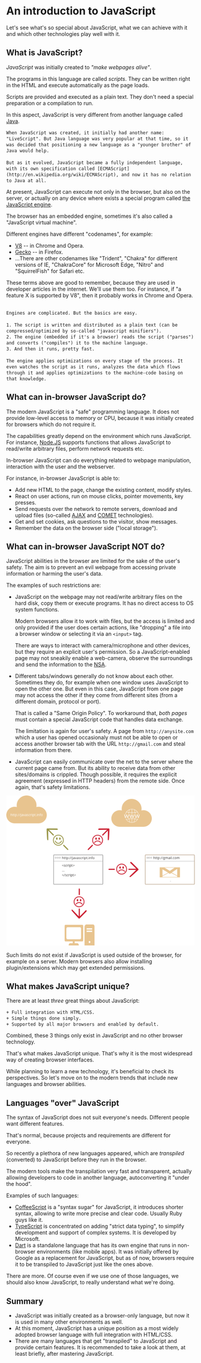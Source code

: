 # An introduction to JavaScript

Let's see what's so special about JavaScript, what we can achieve with it and which other technologies play well with it.

## What is JavaScript?

*JavaScript* was initially created to *"make webpages alive"*.

The programs in this language are called *scripts*. They can be written right in the HTML and execute automatically as the page loads.

Scripts are provided and executed as a plain text. They don't need a special preparation or a compilation to run.

In this aspect, JavaScript is very different from another language called [Java](http://en.wikipedia.org/wiki/Java).

```smart header="Why <u>Java</u>Script?"
When JavaScript was created, it initially had another name: "LiveScript". But Java language was very popular at that time, so it was decided that positioning a new language as a "younger brother" of Java would help.

But as it evolved, JavaScript became a fully independent language, with its own specification called [ECMAScript](http://en.wikipedia.org/wiki/ECMAScript), and now it has no relation to Java at all.
```

At present, JavaScript can execute not only in the browser, but also on the server, or actually on any device where exists a special program called [the JavaScript engine](https://en.wikipedia.org/wiki/JavaScript_engine).

The browser has an embedded engine, sometimes it's also called a "JavaScript virtual machine".

Different engines have different "codenames", for example:

- [V8](https://en.wikipedia.org/wiki/V8_(JavaScript_engine)) -- in Chrome and Opera.
- [Gecko](https://en.wikipedia.org/wiki/Gecko_(software)) -- in Firefox.
- ...There are other codenames like "Trident", "Chakra" for different versions of IE, "ChakraCore" for Microsoft Edge, "Nitro" and "SquirrelFish" for Safari etc.

These terms above are good to remember, because they are used in developer articles in the internet. We'll use them too. For instance, if "a feature X is supported by V8", then it probably works in Chrome and Opera.

```smart header="How the engines work?"

Engines are complicated. But the basics are easy.

1. The script is written and distributed as a plain text (can be compressed/optimized by so-called "javascript minifiers").
2. The engine (embedded if it's a browser) reads the script ("parses") and converts ("compiles") it to the machine language.
3. And then it runs, pretty fast.

The engine applies optimizations on every stage of the process. It even watches the script as it runs, analyzes the data which flows through it and applies optimizations to the machine-code basing on that knowledge.
```

## What can in-browser JavaScript do?

The modern JavaScript is a "safe" programming language. It does not provide low-level access to memory or CPU, because it was initially created for browsers which do not require it.

The capabilities greatly depend on the environment which runs JavaScript. For instance, [Node.JS](https://wikipedia.org/wiki/Node.js) supports functions that allows JavaScript to read/write arbitrary files, perform network requests etc.

In-browser JavaScript can do everything related to webpage manipulation, interaction with the user and the webserver.

For instance, in-browser JavaScript is able to:

- Add new HTML to the page, change the existing content, modify styles.
- React on user actions, run on mouse clicks, pointer movements, key presses.
- Send requests over the network to remote servers, download and upload files (so-called [AJAX](https://en.wikipedia.org/wiki/Ajax_(programming)) and [COMET](https://en.wikipedia.org/wiki/Comet_(programming)) technologies).
- Get and set cookies, ask questions to the visitor, show messages.
- Remember the data on the browser side ("local storage").

## What can in-browser JavaScript NOT do?

JavaScript abilities in the browser are limited for the sake of the user's safety. The aim is to prevent an evil webpage from accessing private information or harming the user's data.

The examples of such restrictions are:

- JavaScript on the webpage may not read/write arbitrary files on the hard disk, copy them or execute programs. It has no direct access to OS system functions.

    Modern browsers allow it to work with files, but the access is limited and only provided if the user does certain actions, like "dropping" a file into a browser window or selecting it via an `<input>` tag.

    There are ways to interact with camera/microphone and other devices, but they require an explicit user's permission. So a JavaScript-enabled page may not sneakily enable a web-camera, observe the surroundings and send the information to the [NSA](https://en.wikipedia.org/wiki/National_Security_Agency).
- Different tabs/windows generally do not know about each other. Sometimes they do, for example when one window uses JavaScript to open the other one. But even in this case, JavaScript from one page may not access the other if they come from different sites (from a different domain, protocol or port).

    That is called a "Same Origin Policy". To workaround that, *both pages* must contain a special JavaScript code that handles data exchange.

    The limitation is again for user's safety. A page from `http://anysite.com` which a user has opened occasionaly must not be able to open or access another browser tab with the URL `http://gmail.com` and steal information from there.
- JavaScript can easily communicate over the net to the server where the current page came from. But its ability to receive data from other sites/domains is crippled. Though possible, it requires the explicit agreement (expressed in HTTP headers) from the remote side. Once again, that's safety limitations.

![](limitations.png)

Such limits do not exist if JavaScript is used outside of the browser, for example on a server. Modern browsers also allow installing plugin/extensions which may get extended permissions.

## What makes JavaScript unique?

There are at least *three* great things about JavaScript:

```compare
+ Full integration with HTML/CSS.
+ Simple things done simply.
+ Supported by all major browsers and enabled by default.
```

Combined, these 3 things only exist in JavaScript and no other browser technology.

That's what makes JavaScript unique. That's why it is the most widespread way of creating browser interfaces.

While planning to learn a new technology, it's beneficial to check its perspectives. So let's move on to the modern trends that include new languages and browser abilities.


## Languages "over" JavaScript

The syntax of JavaScript does not suit everyone's needs. Different people want different features.

That's normal, because projects and requirements are different for everyone.

So recently a plethora of new languages appeared, which are *transpiled* (converted) to JavaScript before they run in the browser.

The modern tools make the transpilation very fast and transparent, actually allowing developers to code in another language, autoconverting it "under the hood".

Examples of such languages:

- [CoffeeScript](http://coffeescript.org/) is a "syntax sugar" for JavaScript, it introduces shorter syntax, allowing to write more precise and clear code. Usually Ruby guys like it.
- [TypeScript](http://www.typescriptlang.org/) is concentrated on adding "strict data typing", to simplify development and support of complex systems. It is developed by Microsoft.
- [Dart](https://www.dartlang.org/) is a standalone language that has its own engine that runs in non-browser environments (like mobile apps). It was initially offered by Google as a replacement for JavaScript, but as of now, browsers require it to be transpiled to JavaScript just like the ones above.

There are more. Of course even if we use one of those languages, we should also know JavaScript, to really understand what we're doing.

## Summary

- JavaScript was initially created as a browser-only language, but now it is used in many other environments as well.
- At this moment, JavaScript has a unique position as a most widely adopted browser language with full integration with HTML/CSS.
- There are many languages that get "transpiled" to JavaScript and provide certain features. It is recommended to take a look at them, at least briefly, after mastering JavaScript.
